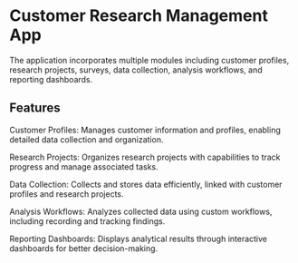 # Customer Research Management App

The application incorporates multiple modules including customer profiles, research projects, surveys, data collection, analysis workflows, and reporting dashboards.

## Features

Customer Profiles: Manages customer information and profiles, enabling detailed data collection and organization.

Research Projects: Organizes research projects with capabilities to track progress and manage associated tasks.

Data Collection: Collects and stores data efficiently, linked with customer profiles and research projects.

Analysis Workflows: Analyzes collected data using custom workflows, including recording and tracking findings.

Reporting Dashboards: Displays analytical results through interactive dashboards for better decision-making.
